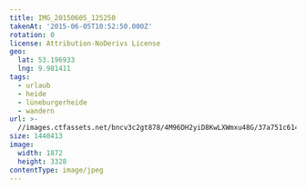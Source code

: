 ```yaml
---
title: IMG_20150605_125250
takenAt: '2015-06-05T10:52:50.000Z'
rotation: 0
license: Attribution-NoDerivs License
geo:
  lat: 53.196933
  lng: 9.981411
tags:
  - urlaub
  - heide
  - lüneburgerheide
  - wandern
url: >-
  //images.ctfassets.net/bncv3c2gt878/4M96DH2yiD8KwLXWmxu48G/37a751c614fe771d49c2936929a21424/img_20150605_125250_17941147933_o
size: 1440413
image:
  width: 1872
  height: 3328
contentType: image/jpeg
---
```


                               